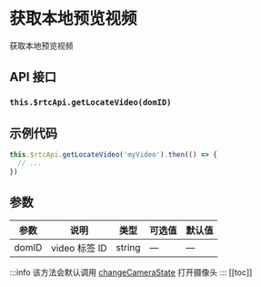# 获取本地预览视频 <BadgeTip text="异步接口" type="green"></BadgeTip>

获取本地预览视频

## API 接口

### `this.$rtcApi.getLocateVideo(domID)`

## 示例代码

```js
this.$rtcApi.getLocateVideo('myVideo').then(() => {
  // ...
})
```

## 参数

| 参数  | 说明          | 类型   | 可选值 | 默认值 |
| ----- | ------------- | ------ | ------ | ------ |
| domID | video 标签 ID | string | —      | —      |

:::info
该方法会默认调用 [changeCameraState](../device/changeCameraState.html) 打开摄像头
:::
[[toc]]
